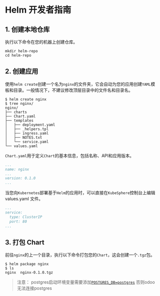 # Helm 开发者指南

## 1. 创建本地仓库

执行以下命令在您的机器上创建仓库。

```shell
mkdir helm-repo
cd helm-repo
```

## 2. 创建应用

使用`helm create`创建一个名为`nginx`的文件夹，它会自动为您的应用创建`YAML`模板和目录。一般情况下，不建议修改顶层目录中的文件名和目录名。

```shell
$ helm create nginx
$ tree nginx/
nginx/
├── charts
├── Chart.yaml
├── templates
│   ├── deployment.yaml
│   ├── _helpers.tpl
│   ├── ingress.yaml
│   ├── NOTES.txt
│   └── service.yaml
└── values.yaml
```

`Chart.yaml`用于定义`Chart`的基本信息，包括名称、API和应用版本。

```yaml
...
name: nginx
...
version: 0.1.0
...
```

当您向`Kubernetes`部署基于`Helm`的应用时，可以直接在`KubeSphere`控制台上编辑values.yaml 文件。

```yaml
...
service:
  type: ClusterIP
  port: 80
...
```

## 3. 打包 Chart

前往`nginx`的上一个目录，执行以下命令打包您的`Chart`，这会创建一个`.tgz`包。

```shell
$ helm package nginx
$ ls
nginx  nginx-0.1.0.tgz
```

> 注意：
> postgres启动环境变量需要添加[`POSTGRES_DB=postgres`](https://github.com/odoo/odoo/issues/27447)
> 否则odoo无法连接postgres